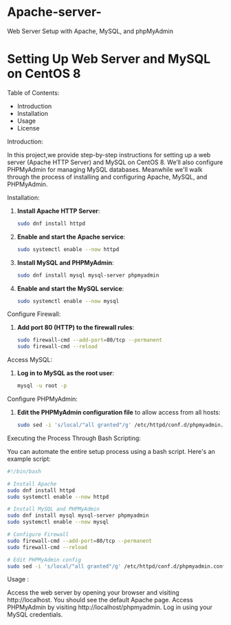 # Apache-server-
Web Server Setup with Apache, MySQL, and phpMyAdmin
# Setting Up Web Server and MySQL on CentOS 8

Table of Contents:

- Introduction
- Installation
- Usage
- License

Introduction:

In this project,we provide step-by-step instructions for setting up a web server (Apache HTTP Server) and MySQL on CentOS 8. We’ll also configure PHPMyAdmin for managing MySQL databases. Meanwhile we'll walk through the process of installing and configuring Apache, MySQL, and PHPMyAdmin.

Installation:

1. **Install Apache HTTP Server**:
    ```bash
    sudo dnf install httpd
    ```

2. **Enable and start the Apache service**:
    ```bash
    sudo systemctl enable --now httpd
    ```

3. **Install MySQL and PHPMyAdmin**:
    ```bash
    sudo dnf install mysql mysql-server phpmyadmin
    ```

4. **Enable and start the MySQL service**:
    ```bash
    sudo systemctl enable --now mysql
    ```

Configure Firewall:

1. **Add port 80 (HTTP) to the firewall rules**:
    ```bash
    sudo firewall-cmd --add-port=80/tcp --permanent
    sudo firewall-cmd --reload
    ```

Access MySQL:

1. **Log in to MySQL as the root user**:
    ```bash
    mysql -u root -p
    ```

Configure PHPMyAdmin:

1. **Edit the PHPMyAdmin configuration file** to allow access from all hosts:
    ```bash
    sudo sed -i 's/local/"all granted"/g' /etc/httpd/conf.d/phpmyadmin.conf
    ```

Executing the Process Through Bash Scripting:

You can automate the entire setup process using a bash script. Here's an example script:

```bash
#!/bin/bash

# Install Apache
sudo dnf install httpd
sudo systemctl enable --now httpd

# Install MySQL and PHPMyAdmin
sudo dnf install mysql mysql-server phpmyadmin
sudo systemctl enable --now mysql

# Configure Firewall
sudo firewall-cmd --add-port=80/tcp --permanent
sudo firewall-cmd --reload

# Edit PHPMyAdmin config
sudo sed -i 's/local/"all granted"/g' /etc/httpd/conf.d/phpmyadmin.conf
```
Usage :

Access the web server by opening your browser and visiting http://localhost. You should see the default Apache page.
Access PHPMyAdmin by visiting http://localhost/phpmyadmin. Log in using your MySQL credentials.
